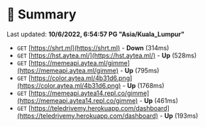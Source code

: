 # 📖 Summary
Last updated: **10/6/2022, 6:54:57 PG "Asia/Kuala_Lumpur"**

- `GET` [https://shrt.ml](https://shrt.ml) - **Down** (314ms)
- `GET` [https://hst.aytea.ml/](https://hst.aytea.ml/) - **Up** (528ms)
- `GET` [https://memeapi.aytea.ml/gimme](https://memeapi.aytea.ml/gimme) - **Up** (795ms)
- `GET` [https://color.aytea.ml/4b31d6.png](https://color.aytea.ml/4b31d6.png) - **Up** (1768ms)
- `GET` [https://memeapi.aytea14.repl.co/gimme](https://memeapi.aytea14.repl.co/gimme) - **Up** (461ms)
- `GET` [https://teledrivemy.herokuapp.com/dashboard](https://teledrivemy.herokuapp.com/dashboard) - **Up** (193ms)
